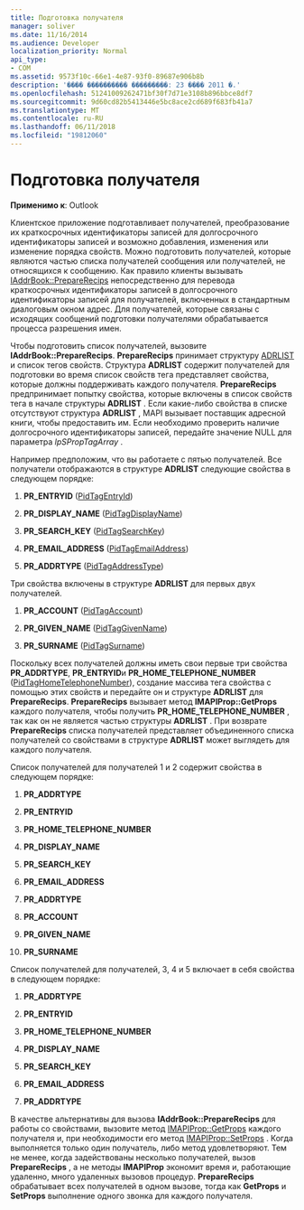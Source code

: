 ```yaml
---
title: Подготовка получателя
manager: soliver
ms.date: 11/16/2014
ms.audience: Developer
localization_priority: Normal
api_type:
- COM
ms.assetid: 9573f10c-66e1-4e87-93f0-89687e906b8b
description: '���� ���������� ���������: 23 ���� 2011 �.'
ms.openlocfilehash: 51241009262471bf30f7d71e3108b896bbce8df7
ms.sourcegitcommit: 9d60cd82b5413446e5bc8ace2cd689f683fb41a7
ms.translationtype: MT
ms.contentlocale: ru-RU
ms.lasthandoff: 06/11/2018
ms.locfileid: "19812060"
---
```

# <a name="preparing-a-recipient"></a>Подготовка получателя

  
  
**Применимо к**: Outlook 
  
Клиентское приложение подготавливает получателей, преобразование их краткосрочных идентификаторы записей для долгосрочного идентификаторы записей и возможно добавления, изменения или изменение порядка свойств. Можно подготовить получателей, которые являются частью списка получателей сообщения или получателей, не относящихся к сообщению. Как правило клиенты вызывать [IAddrBook::PrepareRecips](iaddrbook-preparerecips.md) непосредственно для перевода краткосрочных идентификаторы записей в долгосрочного идентификаторы записей для получателей, включенных в стандартным диалоговым окном адрес. Для получателей, которые связаны с исходящих сообщений подготовки получателями обрабатывается процесса разрешения имен. 
  
Чтобы подготовить список получателей, вызовите **IAddrBook::PrepareRecips**. **PrepareRecips** принимает структуру [ADRLIST](adrlist.md) и список тегов свойств. Структура **ADRLIST** содержит получателей для подготовки во время список свойств тега представляет свойства, которые должны поддерживать каждого получателя. **PrepareRecips** предпринимает попытку свойства, которые включены в список свойств тега в начале структуры **ADRLIST** . Если какие-либо свойства в списке отсутствуют структура **ADRLIST** , MAPI вызывает поставщик адресной книги, чтобы предоставить им. Если необходимо проверить наличие долгосрочного идентификаторы записей, передайте значение NULL для параметра _lpSPropTagArray_ . 
  
Например предположим, что вы работаете с пятью получателей. Все получатели отображаются в структуре **ADRLIST** следующие свойства в следующем порядке: 
  
1. **PR_ENTRYID** ([PidTagEntryId](pidtagentryid-canonical-property.md))
    
2. **PR_DISPLAY_NAME** ([PidTagDisplayName](pidtagdisplayname-canonical-property.md))
    
3. **PR_SEARCH_KEY** ([PidTagSearchKey](pidtagsearchkey-canonical-property.md))
    
4. **PR_EMAIL_ADDRESS** ([PidTagEmailAddress](pidtagemailaddress-canonical-property.md))
    
5. **PR_ADDRTYPE** ([PidTagAddressType](pidtagaddresstype-canonical-property.md))
    
Три свойства включены в структуре **ADRLIST** для первых двух получателей. 
  
1. **PR_ACCOUNT** ([PidTagAccount](pidtagaccount-canonical-property.md))
    
2. **PR_GIVEN_NAME** ([PidTagGivenName](pidtaggivenname-canonical-property.md))
    
3. **PR_SURNAME** ([PidTagSurname](pidtagsurname-canonical-property.md))
    
Поскольку всех получателей должны иметь свои первые три свойства **PR_ADDRTYPE**, **PR_ENTRYID**и **PR_HOME_TELEPHONE_NUMBER** ([PidTagHomeTelephoneNumber](pidtaghometelephonenumber-canonical-property.md)), создание массива тега свойства с помощью этих свойств и передайте он и структуре **ADRLIST** для **PrepareRecips**. **PrepareRecips** вызывает метод **IMAPIProp::GetProps** каждого получателя, чтобы получить **PR_HOME_TELEPHONE_NUMBER** , так как он не является частью структуры **ADRLIST** . При возврате **PrepareRecips** списка получателей представляет объединенного списка получателей со свойствами в структуре **ADRLIST** может выглядеть для каждого получателя. 
  
Список получателей для получателей 1 и 2 содержит свойства в следующем порядке:
  
1. **PR_ADDRTYPE**
    
2. **PR_ENTRYID**
    
3. **PR_HOME_TELEPHONE_NUMBER**
    
4. **PR_DISPLAY_NAME**
    
5. **PR_SEARCH_KEY**
    
6. **PR_EMAIL_ADDRESS**
    
7. **PR_ADDRTYPE**
    
8. **PR_ACCOUNT**
    
9. **PR_GIVEN_NAME**
    
10. **PR_SURNAME**
    
Список получателей для получателей, 3, 4 и 5 включает в себя свойства в следующем порядке:
  
1. **PR_ADDRTYPE**
    
2. **PR_ENTRYID**
    
3. **PR_HOME_TELEPHONE_NUMBER**
    
4. **PR_DISPLAY_NAME**
    
5. **PR_SEARCH_KEY**
    
6. **PR_EMAIL_ADDRESS**
    
7. **PR_ADDRTYPE**
    
В качестве альтернативы для вызова **IAddrBook::PrepareRecips** для работы со свойствами, вызовите метод [IMAPIProp::GetProps](imapiprop-getprops.md) каждого получателя и, при необходимости его метод [IMAPIProp::SetProps](imapiprop-setprops.md) . Когда выполняется только один получатель, либо метод удовлетворяют. Тем не менее, когда задействованы несколько получателей, вызов **PrepareRecips** , а не методы **IMAPIProp** экономит время и, работающие удаленно, много удаленных вызовов процедур. **PrepareRecips** обрабатывает всех получателей в одном вызове, тогда как **GetProps** и **SetProps** выполнение одного звонка для каждого получателя. 
  

